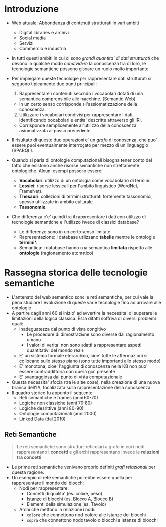 # Introduzione

* Web attuale: Abbondanza di contenuti strutturati in vari ambiti
    * Digital libraries e archivi 
    * Social media
    * Servizi
    * Commercio e industria
* In tutti questi ambiti in cui ci sono *grandi quantita' di dati strutturati*
  che devono in qualche modo *condividere* la conoscenza tra di loro, le
  tecnologie semantiche possono giocare un ruolo molto importante.
* Per impiegare queste tecnologie per rappresentare dati strutturati si seguono
  tipicamente due punti principali:
  1. Rappresentare i contenuti secondo i vocabolari dotati di una semantica
  comprensibile alle macchine. (Semantic Web)
    * In un certo senso corrisponde all'assiomatizzazione della conoscenza.
  2. Utilizzare i vocabolari condivisi per rappresentare i dati, identificando
     bocabolari e entita' descritte attraverso gli IRI.
    * Corrisponde semplicemente all'utilizzo della conoscenza asiomatizzata al
      passo precedente.
* Il risultato di queste due operazioni e' un *grafo* di conosenza, che puo'
  essere puoi eventualmente interrogato per mezzo di un linguaggio (SPARQL).
* Quando si parla di ontologie computazionali bisogna tener conto del fatto che
  esistono anche risorse semantiche non strettamente ontologiche. Alcuni esempi
  possono essere:
  * **Vocabolari**: utilizzo di un ontologia come vocabolario di termini.
  * **Lessici**: risorse lessicali per l'ambito linguistico (WordNet, FrameNet).
  * **Thesauri**: collezioni di termini strutturati fortemente tassonomici,
    spesso utilizzate in ambito culturale.
  * **Tassonomie**. 

* Che differenza c'e' quindi tra il rappresentare i dati con utilizzo di
  tecnologie semantiche e l'utilizzo invece di classici database? 
  * Le differenze sono in un certo senso limitate
  * Rapresentazione: i database utilizzano **tabelle** mentre le ontologie
    **termini***.
  * Semantica: i database hanno una semantica **limitata** rispetto alle
    **ontologie** (ragionamento atomatico)

# Rassegna storica delle tecnologie semantiche

* L'antenato del web semantico sono le reti semantiche, per cui vale la pena
  studiare l'evoluzione di queste varie tecnologie fino ad arrivare alle
  ontologie
* A partire dagli anni 60 si inizio' ad avvertire la necessita' di superare le
  limitazioni della logica classica. Essa difatti soffriva di diversi problemi
  quali:
  * Inadeguatezza dal punto di vista congitivo
      * Le procedure di dimostrazione sono diverse dal ragionamento umano
      * I valori di verita' non sono adatti a rappresentare aspetti quantitativi
        del mondo reale
  * E' un sistema formale eterarchico, cioe' tutte le affermazioni si
    collocano sullo stesso piano (sono tutte importanti allo stesso modo)
  * E' monotona, cioe' l'aggiunta di conoscenza nella KB non puo' essere
    contraddittoria con quella gia' presente
  * E' svantaggiosa dal punto di vista computazionale
* Questa necessita' sfocia (tra le altre cose), nella creazione di una nuova
  branca dell'IA, focalizzata sulla rappresentazione della conoscenza
* Il quadro storico fu appunto il seguente:
    * Reti semantiche e frames (anni 60-70)
    * Logiche non classiche (anni 70-80)
    * Logiche desrittive (anni 80-90)
    * Ontologie computazionali (anni 2000)
    * Linked Data (dal 2010)

## Reti Semantiche

> Le reti semantiche sono strutture reticolari a grafo in cui i nodi
> rappresentano i **concetti** e gli archi rappresentano invece le **relazioni
> tra concetti**.

* Le prime reti semantiche venivano proprio definiti *grafi relazionali* per
  questa ragione.
* Un esempio di rete semantiche potrebbe essere quella per rappresentare il
  mondo dei blocchi:
  * Nodi per rappresentare:
    * Concetti di qualita' (es. colore, peso)
    * Istanze di blocchi (es. Blocco A, Blocco B)
    * Elementi della simulazione (es. Tavolo) 
  * Archi che mettono in relazione i nodi:
    * `colore` che connettono nodi colore alle istanze dei blocchi
    * `sopra` che connettono nodo tavolo o blocchi a istanze di blocchi




